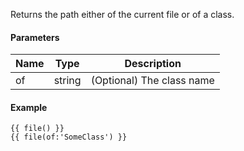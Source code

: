 Returns the path either of the current file or of a class.

#### Parameters

| Name | Type   | Description
| ---- | ------ | ------------
| of   | string | (Optional) The class name

#### Example

```
{{ file() }}
{{ file(of:'SomeClass') }}
```